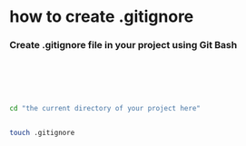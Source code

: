 # how to create .gitignore
### Create .gitignore file in your project using Git Bash


<br>
<br>
<br>


```bash

cd "the current directory of your project here"

```


```bash

touch .gitignore

```
